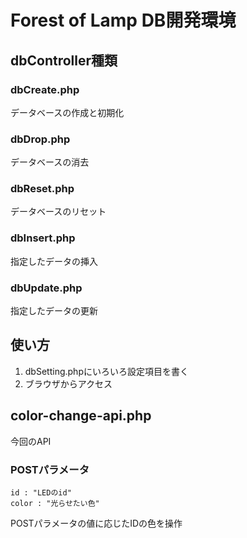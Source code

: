 # Forest of Lamp DB開発環境

## dbController種類

### dbCreate.php
データベースの作成と初期化

### dbDrop.php
データベースの消去

### dbReset.php
データベースのリセット

### dbInsert.php
指定したデータの挿入

### dbUpdate.php
指定したデータの更新

## 使い方
1. dbSetting.phpにいろいろ設定項目を書く
2. ブラウザからアクセス

## color-change-api.php
今回のAPI

### POSTパラメータ
```
id : "LEDのid"
color : "光らせたい色"
```
POSTパラメータの値に応じたIDの色を操作